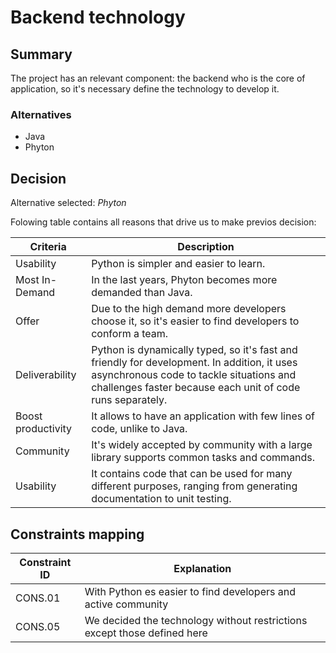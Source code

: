 # Backend technology 

## Summary

The project has an relevant component: the backend who is the core of application, so it's necessary define the technology to develop it.


### Alternatives

- Java
- Phyton

## Decision 

Alternative selected: *Phyton*


Folowing table contains all reasons that drive us to make previos decision:

| Criteria                 | Description                                                    
| --------------------     | ----------------------------------------------------------------------------------------------------- | 
| Usability                | Python is simpler and easier to learn.	   						                                       |
| Most In-Demand           | In the last years, Phyton becomes more demanded than Java.	                                           |
| Offer                    | Due to the high demand more developers choose it, so it's easier to find developers to conform a team.                                         																					 |
| Deliverability           | Python is dynamically typed, so it's fast and friendly for development. In addition, it uses asynchronous code to tackle situations and challenges faster because each unit of code runs separately.                                																					     |
| Boost productivity       | It allows to have an application with few lines of code, unlike to Java.                                   																					       |
| Community                | It's widely accepted by community with a large library supports common tasks and commands.			   |
| Usability                | It contains code that can be used for many different purposes, ranging from generating documentation to unit testing.																										       		    |

## Constraints mapping

| Constraint ID | Explanation |
| ------------- | ----------- |
| CONS.01 | With Python es easier to find developers and active community |
| CONS.05 | We decided the technology without restrictions except those defined here |

